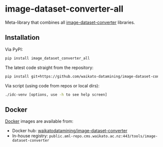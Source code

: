 # image-dataset-converter-all
Meta-library that combines all [image-dataset-converter](https://github.com/waikato-datamining/image-dataset-converter) libraries.


## Installation

Via PyPI:

```bash
pip install image_dataset_converter_all
```

The latest code straight from the repository:

```bash
pip install git+https://github.com/waikato-datamining/image-dataset-converter-all.git
```

Via script (using code from repos or local dirs):

``` bash
./idc-venv [options, use -h to see help screen]
```


## Docker

[Docker](docker) images are available from:

* Docker hub: [waikatodatamining/image-dataset-converter](https://hub.docker.com/r/waikatodatamining/image-dataset-converter)
* In-house registry: `public.aml-repo.cms.waikato.ac.nz:443/tools/image-dataset-converter`
